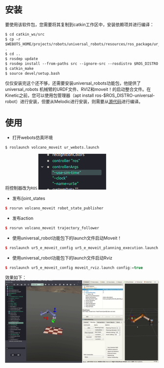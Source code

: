 # 安装
要使用该软件包，您需要将其复制到catkin工作区中，安装依赖项并进行编译：
``` shell
$ cd catkin_ws/src
$ cp -r $WEBOTS_HOME/projects/robots/universal_robots/resources/ros_package/ur_e_webots .
$ cd ..
$ rosdep update
$ rosdep install --from-paths src --ignore-src --rosdistro $ROS_DISTRO
$ catkin_make
$ source devel/setup.bash
```
仅仅安装完这个还不够，还需要安装universal_robots功能包，他提供了universal_robots 机械臂的URDF文件、RVIZ和moveit！的启动整合文件。在Kinetic之前，您可以使用包管理器（apt install ros-$ROS_DISTRO-universal-robot）进行安装，但要从Melodic进行安装，则需要从[源代码](https://github.com/ros-industrial/universal_robot/tree/melodic-devel)进行编译。
# 使用
- 打开webots仿真环境
``` shell
$ roslaunch volcano_moveit ur_webots.launch 
```
将控制器改为`ROS`
![](9.png)
- 发布/joint_states
``` c++
$ rosrun volcano_moveit robot_state_publisher
```
- 发布action
``` c++
$ rosrun volcano_moveit trajectory_follower
```
- 使用universal_robot功能包下的launch文件启动Moveit！
``` c++
$ roslaunch ur5_e_moveit_config ur5_e_moveit_planning_execution.launch 
``` 
- 使用universal_robot功能包下的launch文件启动Rviz
``` c++
$ roslaunch ur5_e_moveit_config moveit_rviz.launch config:=true
```
效果如下：
![](1.gif)
